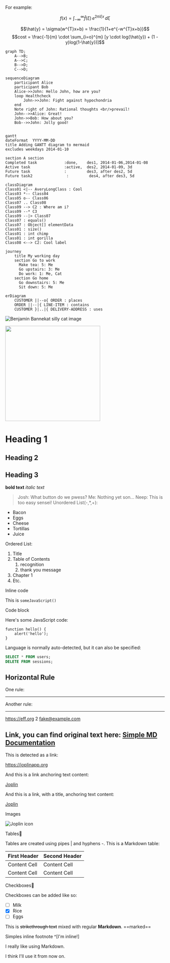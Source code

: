 $$
$$

For example:

$$
f(x) = \int_{-\infty}^\infty
	\hat f(\xi)\,e^{2 \pi i \xi x}
	\,d\xi
$$



$$\hat{y} = \sigma(w^{T}x+b) = \frac{1}{1+e^{-w^{T}x+b}}$$
    $$cost = \frac{-1}{m} \cdot \sum_{i=o}^{m} [y \cdot log(\hat{y}) + (1 - y)log(1-\hat{y})]$$


```mermaid
graph TD;
    A-->B;
    A-->C;
    B-->D;
    C-->D;
```
```mermaid
sequenceDiagram
    participant Alice
    participant Bob
    Alice->>John: Hello John, how are you?
    loop Healthcheck
        John->>John: Fight against hypochondria
    end
    Note right of John: Rational thoughts <br/>prevail!
    John-->>Alice: Great!
    John->>Bob: How about you?
    Bob-->>John: Jolly good!
```

```mermaid

gantt
dateFormat  YYYY-MM-DD
title Adding GANTT diagram to mermaid
excludes weekdays 2014-01-10

section A section
Completed task            :done,    des1, 2014-01-06,2014-01-08
Active task               :active,  des2, 2014-01-09, 3d
Future task               :         des3, after des2, 5d
Future task2               :         des4, after des3, 5d
```

```mermaid
classDiagram
Class01 <|-- AveryLongClass : Cool
Class03 *-- Class04
Class05 o-- Class06
Class07 .. Class08
Class09 --> C2 : Where am i?
Class09 --* C3
Class09 --|> Class07
Class07 : equals()
Class07 : Object[] elementData
Class01 : size()
Class01 : int chimp
Class01 : int gorilla
Class08 <--> C2: Cool label
```

```mermaid
journey
    title My working day
    section Go to work
      Make tea: 5: Me
      Go upstairs: 3: Me
      Do work: 1: Me, Cat
    section Go home
      Go downstairs: 5: Me
      Sit down: 5: Me

```

```mermaid
erDiagram
    CUSTOMER ||--o{ ORDER : places
    ORDER ||--|{ LINE-ITEM : contains
    CUSTOMER }|..|{ DELIVERY-ADDRESS : uses

```

![Benjamin Bannekat](https://octodex.github.com/images/bannekat.png)
silly cat image


<img src="https://media.tenor.com/cX92mi1p-NYAAAAd/coding-anime.gif" height="300" align="center"/>
</div>

# Heading 1
## Heading 2
## Heading 3

**bold text**
*italic text*
>Josh: What button do we pwess?
>Me: Nothing yet son...
>Neep: This is too easy sensei! 
Unordered List(-,*,+):
* Bacon
* Eggs
* Cheese
* Tortillas
* Juice

Ordered List:
1. Title
2. Table of Contents
   1. recognition
   2. thank you message
3. Chapter 1
4. Etc.

Inline code 	

This is `someJavaScript()`

Code block 	

Here's some JavaScript code:

```
function hello() {
    alert('hello');
}
```

Language is normally auto-detected,
but it can also be specified:

```sql
SELECT * FROM users;
DELETE FROM sessions;
```

Horizontal Rule 	
---
One rule:
***
Another rule:
___

<https://eff.org>
2
<fake@example.com>


Link, you can find original text here: [Simple MD Documentation](https://joplinapp.org/markdown/#math-notation)
---
This is detected as a link:

https://joplinapp.org

And this is a link anchoring text content:

[Joplin](https://joplinapp.org)

And this is a link, with a title,
anchoring text content:

[Joplin](https://joplinapp.org "Joplin project page")


Images 	

![Joplin icon](https://git.io/JenGk)


Tables🔗

Tables are created using pipes | and hyphens -. This is a Markdown table:

| First Header  | Second Header |
| ------------- | ------------- |
| Content Cell  | Content Cell  |
| Content Cell  | Content Cell  |

Checkboxes🔗

Checkboxes can be added like so:

- [ ] Milk
- [x] Rice
- [ ] Eggs

This is <s>strikethrough text</s> mixed with regular **Markdown**.
==marked==

Simples inline footnote ^[I'm inline!]




I really like using Markdown.

I think I'll use it from now on.